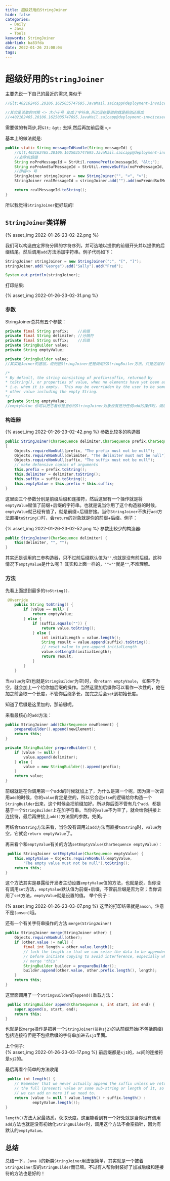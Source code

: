 ```yaml
---
title: 超级好用的StringJoiner
hide: false
categories:
  - Daily
  - Java
  - Tools
keywords: StringJoiner
abbrlink: ba83fda
date: 2022-01-26 23:00:04
tags:
---
```


# 超级好用的``StringJoiner``

主要先说一下自己的最近的需求,类似于
```java
//&lt;402162465.20106.1625035747695.JavaMail.saicapp@deployment-invoiceservice-7bc58468c5-gtqb7&gt;

//其实是读取的时候 <> 大小于号 变成了字符串,所以现在要做的就是把他还原成
//<402162465.20106.1625035747695.JavaMail.saicapp@deployment-invoiceservice-7bc58468c5-gtqb7>
```

<!-- more -->

需要做的有两步,将``&lt;`` ``&gt;`` 去掉,然后再加前后缀 ``<``,``>``

基本上的做法就是:
```java
public static String messageIdHandle(String messageId) {
    //&lt;402162465.20106.1625035747695.JavaMail.saicapp@deployment-invoiceservice-7bc58468c5-gtqb7&gt;
    //去除前后缀
    String noPreMessageId = StrUtil.removePrefix(messageId, "&lt;");
    String noPreAndSufMessageId = StrUtil.removeSuffix(noPreMessageId, "&gt;");
    //拼接<> 号
    StringJoiner stringJoiner = new StringJoiner("", "<", ">");
    StringJoiner realMessageId = stringJoiner.add("").add(noPreAndSufMessageId);

    return realMessageId.toString();
}
```

所以我觉得``StringJoiner``挺好玩的!

## ``StringJoiner``类详解

{% asset_img 2022-01-26-23-02-22.png %}

我们可以构造由定界符分隔的字符序列，并可选地以提供的前缀开头并以提供的后缀结尾。然后调用``add``方法添加字符串。例子代码如下：

```java
StringJoiner stringJoiner = new StringJoiner(":", "[", "]");
stringJoiner.add("George").add("Sally").add("Fred");

System.out.println(stringJoiner);
```
打印结果:

{% asset_img 2022-01-26-23-02-31.png %}

### 参数

StringJoiner总共有五个参数：
```java
private final String prefix;    //前缀
private final String delimiter; //分隔符
private final String suffix;    //后缀
private StringBuilder value;  
private String emptyValue;   
```
```java
private StringBuilder value; 
//其实是Joiner的底层，说到底StringJoiner还是调用的StringBuiler方法，只是这层封装里加上了有关于前缀，后缀和连接符的操作，让我们可以方便一些。
```

```java
/*
* By default, the string consisting of prefix+suffix, returned by
* toString(), or properties of value, when no elements have yet been added,
* i.e. when it is empty.  This may be overridden by the user to be some
* other value including the empty String.
*/
 private String emptyValue;
//emptyValue 你可以把它看作是当你的StringJoiner对象没有进行任何add的操作时，调用toString() 方法会return 这个字符串而不是空。具体的用法后面看到setEmptyValue的时候再举例子。
```
### 构造器

{% asset_img 2022-01-26-23-02-42.png %}
参数比较多的构造器

```java
public StringJoiner(CharSequence delimiter,CharSequence prefix,CharSequence suffix) 
{
    Objects.requireNonNull(prefix, "The prefix must not be null");
    Objects.requireNonNull(delimiter, "The delimiter must not be null");
    Objects.requireNonNull(suffix, "The suffix must not be null");
    // make defensive copies of arguments
    this.prefix = prefix.toString();
    this.delimiter = delimiter.toString();
    this.suffix = suffix.toString();
    this.emptyValue = this.prefix + this.suffix;
}
```
这里面三个参数分别是前缀后缀和连接符，然后这里有一个操作就是将``emptyValue``赋值了前缀+后缀的字符串。也就是说当你用了这个构造器的时候，``emptyValue``就已经有值了，就是前缀+后缀拼接。当你``StringJoiner``不执行``add``方法直接``toString()``时，会``return``的对象就是你的前缀+后缀。例子：

{% asset_img 2022-01-26-23-02-52.png %}
参数比较少的构造器:

```java
public StringJoiner(CharSequence delimiter) {
    this(delimiter, "", "");
}
```
其实还是调用的三参构造器，只不过前后缀默认值为``""``,也就是没有前后缀。这种情况下``emptyValue``是什么呢？ 其实和上面一样的，``""+""``就是``""``,不难理解。

### 方法

先看上面提到最多的``toString().``
```java
 @Override
    public String toString() {
        if (value == null) {
            return emptyValue;
        } else {
            if (suffix.equals("")) {
                return value.toString();
            } else {
                int initialLength = value.length();
                String result = value.append(suffix).toString();
                // reset value to pre-append initialLength
                value.setLength(initialLength);
                return result;
            }
        }
    }
```

当``value``为空(也就是``StringBuilder``为空)时，会``return emptyVaule``， 如果不为空，就会加上一个给你加后缀的操作。当然这里加后缀你可以看作一次性的，他在加之前会取一个长度，不管你后缀多长，加完之后会``set``到初始长度。

知道了后缀是这里加的，那前缀呢。

来看最核心的``add``方法：

```java
public StringJoiner add(CharSequence newElement) {
    prepareBuilder().append(newElement);
    return this;
}

private StringBuilder prepareBuilder() {
    if (value != null) {
        value.append(delimiter);
    } else {
        value = new StringBuilder().append(prefix);
    }
    return value;
}
```

前缀就是在你调用第一个add的时候就加上了，为什么是第一个呢，因为第一次调用``add``的时候，你的``value``肯定是空的，所以它会走``else``的逻辑给你构造一个``StringBuilder``出来，这个时候会把前缀加好。所以你后面不管有几个``add``，都是基于一个``StringBuilder``上在加字符串。当你的``value``不为空了，就会给你拼接上连接符，最后再拼接上``add()``方法里的参数。完美。

再结合``toString``方法来看，当你没有调用过``add``方法而直接``toString``时，``value``为空，它就会``return emptyValue``了。

再来看个和``emptyValue``有关的方法``setEmptyValue(CharSequence emptyValue)：``
```java
 public StringJoiner setEmptyValue(CharSequence emptyValue) {
    this.emptyValue = Objects.requireNonNull(emptyValue,
        "The empty value must not be null").toString();
    return this;
}
```
这个方法其实是暴露给开发者主动设置``emptyValue``值的方法，也就是说，当你没有调用``set``方法，``emptyValue``默认值为前缀+后缀，不管前后缀是否为空；当你调用了``set``方法，``emptyValue``就是设置的值。 举个例子：

{% asset_img 2022-01-26-23-03-07.png %}
这里的打印结果就是``anson``，注意不是``[anson]``哦。

还有一个有关字符串操作的方法 ``merge(StringJoiner)``
```java
public StringJoiner merge(StringJoiner other) {
    Objects.requireNonNull(other);
    if (other.value != null) {
        final int length = other.value.length();
        // lock the length so that we can seize the data to be appended
        // before initiate copying to avoid interference, especially when
        // merge 'this'
        StringBuilder builder = prepareBuilder();
        builder.append(other.value, other.prefix.length(), length);
    }
    return this;
}
```
这里面调用了一个``StringBuilder``的``append()``重载方法：

```java
 public StringBuilder append(CharSequence s, int start, int end) {
    super.append(s, start, end);
    return this;
}
```
也就是说``merge``操作是把另一个``StringJoiner(简称sj2)``的从前缀开始(不包括前缀)包括连接符但是不包括后缀的字符串加进去``sj1``里面。

上个例子:  
{% asset_img 2022-01-26-23-03-17.png %}
前后缀都是``sj1``的，``ac``间的连接符是``sj2``的。

最后再看个简单的方法收尾
```java
 public int length() {
    // Remember that we never actually append the suffix unless we return
    // the full (present) value or some sub-string or length of it, so that
    // we can add on more if we need to.
    return (value != null ? value.length() + suffix.length() :
            emptyValue.length());
}
```
``length()``方法大家最熟悉，获取长度。这里能看到有一个好处就是当你没有调用``add``方法也就是没有初始化``StringBuilder``时，调用这个方法不会空指针，因为有默认的``emptyValue。``

## 总结
总结一下，``Java 8``的新类``StringJoiner``用法很简单，其实就是一个披着``StringJoiner``皮的``StringBuilder``而已嘛。不过有人帮你封装好了加减后缀和连接符的方法也是好的！








